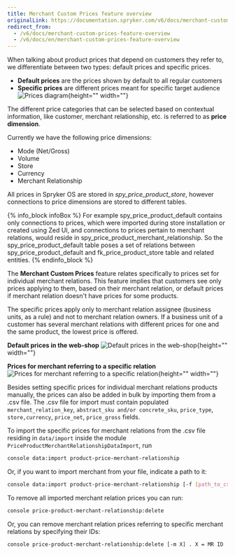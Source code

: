 ```yaml
---
title: Merchant Custom Prices feature overview
originalLink: https://documentation.spryker.com/v6/docs/merchant-custom-prices-feature-overview
redirect_from:
  - /v6/docs/merchant-custom-prices-feature-overview
  - /v6/docs/en/merchant-custom-prices-feature-overview
---
```


When talking about product prices that depend on customers they refer to, we differentiate between two types: default prices and specific prices.

- **Default prices** are the prices shown by default to all regular customers
- **Specific prices** are different prices meant for specific target audience
![Prices diagram](https://spryker.s3.eu-central-1.amazonaws.com/docs/Features/Price/Prices+per+Merchant+Relations/Prices+per+Merchant+Relation+Feature+Overview/prices_diagram.png){height="" width=""}

The different price categories that can be selected based on contextual information, like customer, merchant relationship, etc. is referred to as **price dimension**.

Currently we have the following price dimensions:

- Mode (Net/Gross)
- Volume
- Store
- Currency
- Merchant Relationship

All prices in Spryker OS are stored in *spy_price_product_store*, however connections to price dimensions are stored to different tables.

{% info_block infoBox %}
For example spy_price_product_default contains only connections to prices, which were imported during store installation or created using Zed UI, and connections to prices pertain to merchant relations, would reside in spy_price_product_merchant_relationship. So the spy_price_product_default table poses a set of relations between spy_price_product_default and fk_price_product_store table and related entities.
{% endinfo_block %}

The **Merchant Custom Prices** feature relates specifically to prices set for individual merchant relations. This feature implies that customers see only prices applying to them, based on their merchant relation, or default prices if merchant relation doesn't have prices for some products.

The specific prices apply only to merchant relation assignee (business units, as a rule) and not to merchant relation owners. If a business unit of a customer has several merchant relations with different prices for one and the same product, the lowest price is offered.


**Default prices in the web-shop**
![Default prices in the web-shop](https://spryker.s3.eu-central-1.amazonaws.com/docs/Features/Price/Prices+per+Merchant+Relations/Prices+per+Merchant+Relation+Feature+Overview/default_prices.png){height="" width=""}

**Prices for merchant referring to a specific relation**
![Prices for merchant referring to a specific relation](https://spryker.s3.eu-central-1.amazonaws.com/docs/Features/Price/Prices+per+Merchant+Relations/Prices+per+Merchant+Relation+Feature+Overview/merchant_prices.png){height="" width=""}

Besides setting specific prices for individual merchant relations products manually, the prices can also be added in bulk by importing them from a .csv file. The .csv file for import must contain populated `merchant_relation_key`, `abstract_sku and/or concrete_sku`, `price_type`, `store,currency`, `price_net`, `price_gross` fields.

To import the specific prices for merchant relations from the .csv file residing in `data/import` inside the module `PriceProductMerchantRelationshipDataImport`, run



```bash
console data:import product-price-merchant-relationship
```
Or, if you want to import merchant from your file, indicate a path to it:

```bash
console data:import product-price-merchant-relationship [-f [path_to_csv_file]
```


To remove all imported merchant relation prices you can run:

```bash
console price-product-merchant-relationship:delete
```
Or, you can remove merchant relation prices referring to specific merchant relations by specifying their IDs:

```bash
console price-product-merchant-relationship:delete [-m X] . X = MR ID
```

